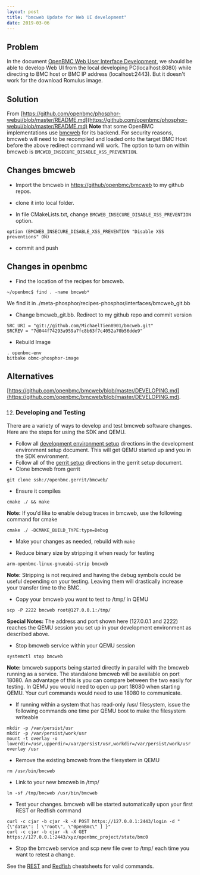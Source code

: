 ```yaml
---
layout: post
title: "bmcweb Update for Web UI development"
date: 2019-03-06
---
```

## Problem

In the document [OpenBMC Web User Interface Development](https://github.com/openbmc/docs/blob/master/development/web-ui.md), 
we should be able to develop Web UI from the local developing PC(localhost:8080) while directing to BMC host or BMC IP address
(localhost:2443).  But it doesn't work for the download Romulus image.  

## Solution

From [https://github.com/openbmc/phosphor-webui/blob/master/README.md](https://github.com/openbmc/phosphor-webui/blob/master/README.md)
**Note** that some OpenBMC implementations use [bmcweb](https://github.com/openbmc/bmcweb)
for its backend. For security reasons, bmcweb will need to be recompiled and
loaded onto the target BMC Host before the above redirect command will work. The
option to turn on within bmcweb is `BMCWEB_INSECURE_DISABLE_XSS_PREVENTION`.

## Changes bmcweb

* Import the bmcweb in [https://github/openbmc/bmcweb](https://github/openbmc/bmcweb) to my github repos.

* clone it into local folder.

* In file CMakeLists.txt, change `BMCWEB_INSECURE_DISABLE_XSS_PREVENTION` option.
```
option (BMCWEB_INSECURE_DISABLE_XSS_PREVENTION "Disable XSS preventions" ON)
```
* commit and push

## Changes in openbmc

* Find the location of the recipes for bmcweb.

```
~/openbmc$ find . -name bmcweb*
```

   We find it in ./meta-phosphor/recipes-phosphor/interfaces/bmcweb_git.bb
   
*  Change bmcweb_git.bb.  Redirect to my github repo and commit version

```
SRC_URI = "git://github.com/MichaelTien8901/bmcweb.git"
SRCREV = "7d044f74293a959a7fc8b63f7c4052a70b56dde9"
```

* Rebuild Image

```
. openbmc-env
bitbake obmc-phosphor-image
```

## Alternatives
[https://github.com/openbmc/bmcweb/blob/master/DEVELOPING.md](https://github.com/openbmc/bmcweb/blob/master/DEVELOPING.md). 


12. ### Developing and Testing
  There are a variety of ways to develop and test bmcweb software changes.
  Here are the steps for using the SDK and QEMU.

  - Follow all [development environment setup](https://github.com/openbmc/docs/blob/master/development/dev-environment.md)
  directions in the development environment setup document. This will get
  QEMU started up and you in the SDK environment.
  - Follow all of the [gerrit setup](https://github.com/openbmc/docs/blob/master/development/gerrit-setup.md)
  directions in the gerrit setup document.
  - Clone bmcweb from gerrit
  ```
  git clone ssh://openbmc.gerrit/bmcweb/
  ```

  - Ensure it compiles
  ```
  cmake ./ && make
  ```
  **Note:** If you'd like to enable debug traces in bmcweb, use the
  following command for cmake
  ```
  cmake ./ -DCMAKE_BUILD_TYPE:type=Debug
  ```

  - Make your changes as needed, rebuild with `make`

  - Reduce binary size by stripping it when ready for testing
  ```
  arm-openbmc-linux-gnueabi-strip bmcweb
  ```
  **Note:** Stripping is not required and having the debug symbols could be
  useful depending on your testing. Leaving them will drastically increase
  your transfer time to the BMC.

  - Copy your bmcweb you want to test to /tmp/ in QEMU
  ```
  scp -P 2222 bmcweb root@127.0.0.1:/tmp/
  ```
  **Special Notes:**
  The address and port shown here (127.0.0.1 and 2222) reaches the QEMU session
  you set up in your development environment as described above.

  - Stop bmcweb service within your QEMU session
  ```
  systemctl stop bmcweb
  ```
  **Note:** bmcweb supports being started directly in parallel with the bmcweb
  running as a service. The standalone bmcweb will be available on port 18080.
  An advantage of this is you can compare between the two easily for testing.
  In QEMU you would need to open up port 18080 when starting QEMU. Your curl
  commands would need to use 18080 to communicate.

  - If running within a system that has read-only /usr/ filesystem, issue
  the following commands one time per QEMU boot to make the filesystem
  writeable
  ```
  mkdir -p /var/persist/usr
  mkdir -p /var/persist/work/usr
  mount -t overlay -o lowerdir=/usr,upperdir=/var/persist/usr,workdir=/var/persist/work/usr overlay /usr
  ```

  - Remove the existing bmcweb from the filesystem in QEMU
  ```
  rm /usr/bin/bmcweb
  ```

  - Link to your new bmcweb in /tmp/
  ```
  ln -sf /tmp/bmcweb /usr/bin/bmcweb
  ```

  - Test your changes. bmcweb will be started automatically upon your
  first REST or Redfish command
  ```
  curl -c cjar -b cjar -k -X POST https://127.0.0.1:2443/login -d "{\"data\": [ \"root\", \"0penBmc\" ] }"
  curl -c cjar -b cjar -k -X GET https://127.0.0.1:2443/xyz/openbmc_project/state/bmc0
  ```

  - Stop the bmcweb service and scp new file over to /tmp/ each time you
  want to retest a change.

  See the [REST](https://github.com/openbmc/docs/blob/master/REST-cheatsheet.md)
  and [Redfish](https://github.com/openbmc/docs/blob/master/REDFISH-cheatsheet.md) cheatsheets for valid commands.



